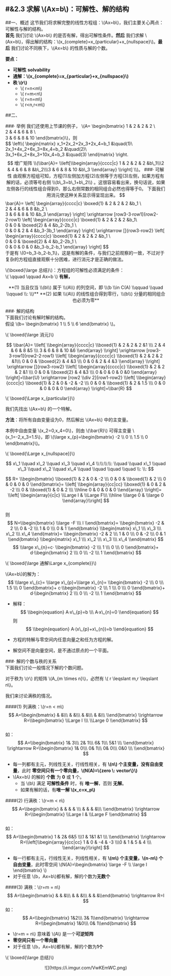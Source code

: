 #&2.3 求解 \\(Ax=b\\)：可解性、解的结构
---

##一、概述
这节我们将求解完整的线性方程组：\\(Ax=b\\)，我们主要关心两点：可解性与解的结构。  
**首先** 我们讨论 \\(Ax=b\\) 的是否有解，得出可解性条件。**然后** 我们求解 \\(Ax=b\\)，得出解的结构：\\(x\_{complete}=x\_{particular}+x\_{nullspace}\\)。**最后** 我们讨论不同秩下，\\(Ax=b\\) 的性质与解的个数。  

**要点：**  

- **可解性** **solvability**
- **通解：\\(x\_{complete}=x\_{particular}+x\_{nullspace}\\)**  
- **秩 \\(r\\)** 
	- \\( r=n<m\\)
	- \\( r=m<n\\)
	- \\( r=n=m\\)
	- \\( r<n,r<m\\)

##二、

###· 举例
我们还使用上节课的例子，
\\(A=
\\begin{bmatrix}
1 & 2 & 2 & 2 \\\
2 & 4 & 6 & 8 \\\
3 & 6 & 8 & 10
\\end{bmatrix}\\)，则  
$$
\\left\\{
\\begin{matrix}
x\_1+2x\_2+2x\_3+2x\_4=b\_1 &\\quad(1)\\\
2x\_1+4x\_2+6x\_3+8x\_4=b\_2 &\\quad(2)\\\
3x\_1+6x\_2+8x\_3+10x\_4=b\_3 &\\quad(3)
\\end{matrix}
\\right.
$$  
增广矩阵 \\(\\bar{A}= \\left[\\begin{array}{cccc|c} 1 & 2 & 2 & 2 &b\_1\\\2 & 4 & 6 & 8 &b\_2\\\3 & 6 & 8 & 10 &b\_3 \\end{array} \\right] \\)。
###· 可解性  
由观察方程组可知，方程(1)左侧加方程(2)左侧等于方程(3)左侧，如果方程有解的话，必须等号右侧 \\(b\_3=b\_1+b\_2\\) 。这很容易看出来，换句话说，如果左侧各行的线性组合得到0，那么右侧常数的相同组合必然也得等于0。  
下面我们用消元使这种关系显示得呈现出来。  
$$
\\bar{A}=
\\left[
\\begin{array}{cccc|c}
\\boxed{1} & 2 & 2 & 2 &b\_1 \\\
2 & 4 & 6 & 8 &b\_2 \\\
3 & 6 & 8 & 10 &b\_3
\\end{array}
\\right]
\xrightarrow [row3-3·row1]{row2-2·row1}
\\left[
\\begin{array}{cccc|c}
\\boxed{1} & 2 & 2 & 2 &b\_1\\\
0 & 0 & \\boxed{2} & 4 &b\_2-2b\_1 \\\
0 & 0 & 2 & 4 &b\_3-3b\_1
\\end{array}
\\right]
\xrightarrow []{row3-row2}
\\left[
\\begin{array}{cccc|c}
\\boxed{1} & 2 & 2 & 2 &b\_1 \\\
0 & 0 & \\boxed{2} & 4 &b\_2-2b\_1 \\\
0 & 0 & 0 & 0 &b\_3-b\_2-b\_1
\\end{array}
\\right]
$$  
于是有 \\(0=b\_3-b\_2-b\_1\\)，这是有解的条件，与我们之前观察的一致，不过对于复杂的方程组直接观察十分困难，进行消元才是正确的做法。  

\\(\\boxed{\\large 总结}\\)：方程组的可解性必须满足的条件：  
\\( \\qquad \\qquad Ax=b \\) **有解，**
<div align=center>
**(1) 当且仅当 \\(b\\) 属于 \\(A\\) 的列空间，即 \\(b \\in C(A) \\qquad \\quad \\qquad \\: \\)**  
**(2) 如果 \\(A\\) 的线性组合得到零行，\\(b\\) 分量的相同组合也必须为零**
<div align=left>  

###· 解的结构  
下面我们讨论有解时解的结构。  
假设 \\(b= \\begin{bmatrix} 1 \\\ 5 \\\ 6 \\end{bmatrix} \\)。  

\\( \\boxed{\\large 消元}\\)  

$$
\\bar{A}=
\\left[
\\begin{array}{cccc|c}
\\boxed{1} & 2 & 2 & 2 &1 \\\
2 & 4 & 6 & 8 &5 \\\
3 & 6 & 8 & 10 &6
\\end{array}
\\right]
\xrightarrow [row3-3·row1]{row2-2·row1}
\\left[
\\begin{array}{cccc|c}
\\boxed{1} & 2 & 2 & 2 &1\\\
0 & 0 & \\boxed{2} & 4 &3 \\\
0 & 0 & 2 & 4 &3
\\end{array}
\\right]
\xrightarrow []{row3-row2}
\\left[
\\begin{array}{cccc|c}
\\boxed{1} & 2 & 2 & 2 &1 \\\
0 & 0 & \\boxed{2} & 4 &3 \\\
0 & 0 & 0 & 0 &0
\\end{array}
\\right]=\\bar{U}
\xrightarrow [row2 \\div 2]{row1-row2}
\\left[
\\begin{array}{cccc|c}
\\boxed{1} & 2 & 0 & -2 & -2 \\\
0 & 0 & \\boxed{1} & 2 & 1.5 \\\
0 & 0 & 0 & 0 & 0
\\end{array}
\\right]=\\bar{R}
$$   
  

\\( \\boxed{\\Large x\_{particular}}\\)  

我们先找出 \\(Ax=b\\) 的一个特解。 
  
**方法**：将所有自由变量设为0，然后解出 \\(Ax=b\\) 中的主变量。   

本例中自由变量 \\(x\_2=0,x\_4=0\\)，则由 \\(\\bar{R}\\) 可得主变量 \\(x\_1=-2,x\_3=1.5\\)，即 \\(\\large x\_{p}=\\begin{bmatrix} -2 \\\ 0 \\\ 1.5 \\\ 0 \\end{bmatrix}\\)。  
  

\\( \\boxed{\\Large x\_{nullspace}}\\)  

$$
 x\_1 \\quad x\_2  \\quad x\_3 \\quad  x\_4 \\:\\:\\:\\: \\quad \\quad x\_1 \\quad  x\_3 \\quad  x\_2  \\quad x\_4 \\quad  \\quad  \\quad  \\quad  \\: \\:
$$

$$
R=
\\begin{bmatrix}
\\boxed{1} & 2 & 0 & -2 \\\
0 & 0 & \\boxed{1} & 2 \\\
0 & 0 & 0 & 0 
\\end{bmatrix}=
\\left[
\\begin{array}{cc|cc}
\\boxed{1} & 0 & 2 & -2 \\\
0 & \\boxed{1} & 0 & 2 \\\
\\hline
0 & 0 & 0 & 0 
\\end{array}
\\right]=
\\left[
\\begin{array}{c|c}
\\Large I & \\Large F\\\
\\hline
\\large 0 & \\large 0
\\end{array}\\right]
$$  
则  
$$
N=\\begin{bmatrix} \\large -F \\\ I \\end{bmatrix}=
\\begin{bmatrix} -2 & 2 \\\ 0 & -2 \\\ 1 & 0  \\\ 0 & 1 \\end{bmatrix}
\\begin{matrix} x\_1 \\\ x\_3 \\\ x\_2 \\\ x\_4 \\end{matrix}=
\\begin{bmatrix} -2 & 2 \\\ 1 & 0 \\\ 0 & -2  \\\ 0 & 1 \\end{bmatrix}
\\begin{matrix} x\_1 \\\ x\_2 \\\ x\_3 \\\ x\_4 \\end{matrix}
$$
$$
\\large x\_{n}=c·
\\begin{bmatrix} -2  \\\ 1 \\\ 0   \\\ 0 \\end{bmatrix}+
d·\\begin{bmatrix} 2 \\\ 0 \\\ -2  \\\ 1 \\end{bmatrix}
$$  

\\( \\boxed{\\large 通解\\Large x\_{complete}}\\)  

\\(Ax=b\\)的解为：  
$$
\\large x\_{c}= \\large x\_{p}+\\large x\_{n}=
\\begin{bmatrix} -2 \\\ 0 \\\ 1.5 \\\ 0 \\end{bmatrix}+
c·\\begin{bmatrix} -2  \\\ 1 \\\ 0   \\\ 0 \\end{bmatrix}+
d·\\begin{bmatrix} 2 \\\ 0 \\\ -2  \\\ 1 \\end{bmatrix}
$$  

- 解释：  
$$
\\begin{equation}
A·x\_{p}=b \\\
A·x\_{n}=0
\\end{equation}
$$
则
$$
\\begin{equation}
A·(x\_{p}+x\_{n})=b 
\\end{equation}
$$  

- 方程的特解与零空间内任意向量之和任为方程的解。  
- 解空间不是向量空间，是不通过原点的一个平面。  

###· 解的个数与秩的关系  
下面我们讨论一般情况下解的个数问题。  

对于秩为 \\(r\\) 的矩阵 \\(A\_{m \\times n}\\)，必然有 \\( r \\leqslant m,r \\leqslant n\\)。  

我们来讨论满秩的情况。  

####(1) 列满秩：\\(r=n < m\\)  
$$
A=\\begin{bmatrix}  & &\\\ & &\\\ & &\\\ & &\\\ \\end{bmatrix} \\rightarrow R=\\begin{bmatrix}  \\Large I  \\\ \\Large 0  \\end{bmatrix} 
$$  
如：
$$
A=\\begin{bmatrix}  1& 3\\\ 2& 1\\\ 6& 1\\\ 5&1 \\\ \\end{bmatrix} \\rightarrow R=\\begin{bmatrix}  1& 0\\\ 0& 1\\\ 0& 0\\\ 0&0 \\\ \\end{bmatrix}
$$ 

- 每一列都有主元，列线性无关，行线性相关，有 **\\(n\\) 个主变量，没有自由变量**，此时 **零空间只有一个零向量，\\(N(A)=\\{zero \\: vector\\}\\)**
- \\(Ax=b\\) 的解的 **个数** 为 **0** 或 **1** 个。
	- 当 \\(b\\) 满足 **可解性条件** 时，有 **唯一解**，否则 **无解**。
	- 如果有解的话，有**唯一解 \\(x\_c=x\_p\\)**

####(2) 行满秩：\\(r=m < n\\)  
$$
A=\\begin{bmatrix}  & & &  & \\\ & & & &\\\ \\end{bmatrix} \\rightarrow R=\\begin{bmatrix}  \\Large I  & \\Large F  \\end{bmatrix} 
$$  
如：
$$
A=\\begin{bmatrix} 1 & 2& 6&5  \\\1 & 1&1 &1 \\\ \\end{bmatrix} \\rightarrow R=\\left[\\begin{array}{cc|cc} 1 & 0 & -4 & -3  \\\0 & 1 & 5 & 4 \\\ \\end{array}\\right]
$$  

- 每一行都有主元，行线性无关，列线性相关，有 **\\(m\\) 个主变量，\\(n-m\\) 个自由变量**，此时零空间 \\(N(A)=\\begin{bmatrix}  \\large -F \\\ \\large I \\end{bmatrix} \\)
- 对于任意 \\(b，Ax=b\\)都有解，解的个数为**无数个**


####(3) 满秩：\\(r=m = n\\)  
$$
A=\\begin{bmatrix}  & & &\\\ & & &\\\ & & &\\end{bmatrix} \\rightarrow R=I 
$$
如：
$$
A=\\begin{bmatrix}  1&2\\\ 3& 1\\end{bmatrix} \\rightarrow R=\\begin{bmatrix}  1&0\\\ 0& 1\\end{bmatrix}  
$$  

- \\(r=m = n\\) 意味着 \\(A\\) 是一个**可逆矩阵**	
- **零空间只有一个零向量**
- 对于任意 \\(b，Ax=b\\)都有解，解的个数为**1个**  

\\( \\boxed{\\large 总结}\\)  

<div align=center>![](https://i.imgur.com/VwKEmWC.png)
<div align=left>  

